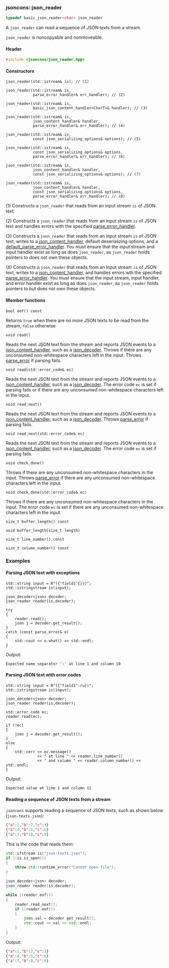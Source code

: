 ### jsoncons::json_reader

```c++
typedef basic_json_reader<char> json_reader
```
A `json_reader` can read a sequence of JSON texts from a stream.

`json_reader` is noncopyable and nonmoveable.

#### Header
```c++
#include <jsoncons/json_reader.hpp>
```
#### Constructors

    json_reader(std::istream& is); // (1)

    json_reader(std::istream& is, 
                parse_error_handler& err_handler); // (2)

    json_reader(std::istream& is, 
                basic_json_content_handler<CharT>& handler); // (3)

    json_reader(std::istream& is,
                json_content_handler& handler,
                parse_error_handler& err_handler); // (4)

    json_reader(std::istream& is, 
                const json_serializing_options& options); // (5)

    json_reader(std::istream& is, 
                const json_serializing_options& options,
                parse_error_handler& err_handler); // (6)

    json_reader(std::istream& is, 
                json_content_handler& handler,
                const json_serializing_options& options); // (7)

    json_reader(std::istream& is,
                json_content_handler& handler, 
                const json_serializing_options& options,
                parse_error_handler& err_handler); // (8)

(1) Constructs a `json_reader` that reads from an input stream `is` of JSON text.

(2) Constructs a `json_reader` that reads from an input stream `is` of JSON text and handles errors with the specified [parse_error_handler](parse_error_handler.md).

(3) Constructs a `json_reader` that reads from an input stream `is` of JSON text, writes to a [json_content_handler](json_content_handler.md), default deserializing options, and a [default_parse_error_handler](default_parse_error_handler.md).
You must ensure that the input stream and input handler exist as long as does `json_reader`, as `json_reader` holds pointers to does not own these objects.

(4) Constructs a `json_reader` that reads from an input stream `is` of JSON text, writes to a [json_content_handler](json_content_handler.md), and handles errors wth the specified [parse_error_handler](parse_error_handler.md).
You must ensure that the input stream, input handler, and error handler exist as long as does `json_reader`, as `json_reader` holds pointers to but does not own these objects.

#### Member functions

    bool eof() const
Returns `true` when there are no more JSON texts to be read from the stream, `false` otherwise

    void read()
Reads the next JSON text from the stream and reports JSON events to a [json_content_handler](json_content_handler.md), such as a [json_decoder](json_decoder.md).
Throws if there are any unconsumed non-whitespace characters left in the input.
Throws [parse_error](parse_error.md) if parsing fails.

    void read(std::error_code& ec)
Reads the next JSON text from the stream and reports JSON events to a [json_content_handler](json_content_handler.md), such as a [json_decoder](json_decoder.md).
The error code `ec` is set if parsing fails or if there are any unconsumed non-whitespace characters left in the input.

    void read_next()
Reads the next JSON text from the stream and reports JSON events to a [json_content_handler](json_content_handler.md), such as a [json_decoder](json_decoder.md).
Throws [parse_error](parse_error.md) if parsing fails.

    void read_next(std::error_code& ec)
Reads the next JSON text from the stream and reports JSON events to a [json_content_handler](json_content_handler.md), such as a [json_decoder](json_decoder.md).
The error code `ec` is set if parsing fails.

    void check_done()
Throws if there are any unconsumed non-whitespace characters in the input.
Throws [parse_error](parse_error.md) if there are any unconsumed non-whitespace characters left in the input.

    void check_done(std::error_code& ec)
Throws if there are any unconsumed non-whitespace characters in the input.
The error code `ec` is set if there are any unconsumed non-whitespace characters left in the input.

    size_t buffer_length() const

    void buffer_length(size_t length)

    size_t line_number() const

    size_t column_number() const

### Examples

#### Parsing JSON text with exceptions
```
std::string input = R"({"field1"{}})";    
std::istringstream is(input);

json_decoder<json> decoder;
json_reader reader(is,decoder);

try
{
    reader.read();
    json j = decoder.get_result();
}
catch (const parse_error& e)
{
    std::cout << e.what() << std::endl;
}

```
Output:
```
Expected name separator ':' at line 1 and column 10
```

#### Parsing JSON text with error codes
```
std::string input = R"({"field1":ru})";    
std::istringstream is(input);

json_decoder<json> decoder;
json_reader reader(is,decoder);

std::error_code ec;
reader.read(ec);

if (!ec)
{
    json j = decoder.get_result();   
}
else
{
    std::cerr << ec.message() 
              << " at line " << reader.line_number() 
              << " and column " << reader.column_number() << std::endl;
}
```
Output:
```
Expected value at line 1 and column 11
```

#### Reading a sequence of JSON texts from a stream

`jsoncons` supports reading a sequence of JSON texts, such as shown below (`json-texts.json`):
```json
{"a":1,"b":2,"c":3}
{"a":4,"b":5,"c":6}
{"a":7,"b":8,"c":9}
```
This is the code that reads them: 
```c++
std::ifstream is("json-texts.json");
if (!is.is_open())
{
    throw std::runtime_error("Cannot open file");
}

json_decoder<json> decoder;
json_reader reader(is,decoder);

while (!reader.eof())
{
    reader.read_next();
    if (!reader.eof())
    {
        json val = decoder.get_result();
        std::cout << val << std::endl;
    }
}
```
Output:
```json
{"a":1,"b":2,"c":3}
{"a":4,"b":5,"c":6}
{"a":7,"b":8,"c":9}
```
